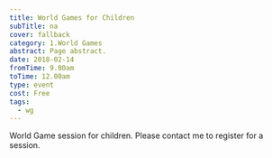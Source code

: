 ```yaml
---
title: World Games for Children
subTitle: na
cover: fallback
category: 1.World Games
abstract: Page abstract.
date: 2018-02-14
fromTime: 9.00am
toTime: 12.00am
type: event
cost: Free
tags:
  - wg
---
```


World Game session for children. Please contact me to register for a session.

